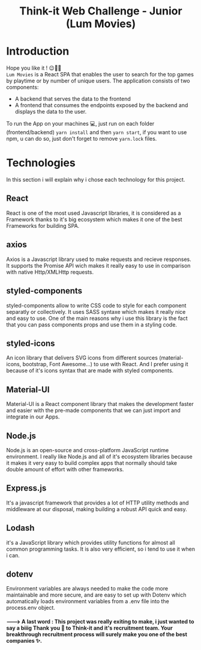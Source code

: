 <h1 align="center">Think-it Web Challenge - Junior <br/> (Lum Movies)</h1>

# Introduction

Hope you like it ! 😉👍🏼 <br/>
`Lum Movies` is a React SPA that enables the user to search for the top games by playtime or by number of unique users.
The application consists of two components:

- A backend that serves the data to the frontend
- A frontend that consumes the endpoints exposed by the backend and displays the data to the user.

To run the App on your machines 💻, just run on each folder (frontend/backend) `yarn install` and then `yarn start`, if you want to use npm, u can do so, just don't forget to remove `yarn.lock` files.

# Technologies

In this section i will explain why i chose each technology for this project.

## React

React is one of the most used Javascript libraries, it is considered as a Framework thanks to it's big ecosystem which makes it one of the best Frameworks for building SPA.

## axios

Axios is a Javascript library used to make requests and recieve responses. It supports the Promise API wich makes it really easy to use in comparison with native Http/XMLHttp requests.

## styled-components

styled-components allow to write CSS code to style for each component separatly or collectively. It uses SASS syntaxe which makes it really nice and easy to use.
One of the main reasons why i use this library is the fact that you can pass components props and use them in a styling code.

## styled-icons

An icon library that delivers SVG icons from different sources (material-icons, bootstrap, Font Awesome...) to use with React. And I prefer using it because of it's icons syntax that are made with styled components.

## Material-UI

Material-UI is a React component library that makes the development faster and easier with the pre-made components that we can just import and integrate in our Apps.

## Node.js

Node.js is an open-source and cross-platform JavaScript runtime environment.
I really like Node.js and all of it's ecosystem libraries because it makes it very easy to build complex apps that normally should take double amount of effort with other frameworks.

## Express.js

It's a javascript framework that provides a lot of HTTP utility methods and middleware at our disposal, making building a robust API quick and easy.

## Lodash

it's a JavaScript library which provides utility functions for almost all common programming tasks.
It is also very efficient, so i tend to use it when i can.

## dotenv

Environment variables are always needed to make the code more maintainable and more secure, and are easy to set up with Dotenv which automatically loads environment variables from a .env file into the process.env object.

#### ---> A last word : This project was really exiting to make, i just wanted to say a biiig Thank you 🤗 to Think-it and it's recruitment team. Your breakthrough recruitment process will surely make you one of the best companies ✨.
